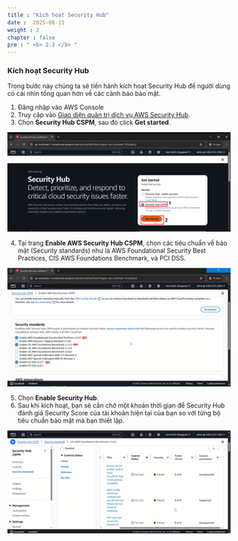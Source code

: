 ```yaml
---
title : "Kích hoạt Security Hub"
date :  2025-06-11
weight : 2 
chapter : false
pre : " <b> 2.2 </b> "
---
```


### Kích hoạt Security Hub

Trong bước này chúng ta sẽ tiến hành kích hoạt Security Hub để người dùng có cái nhìn tổng quan hơn về các cảnh báo bảo mật.

1. Đăng nhập vào AWS Console
2. Truy cập vào [Giao diện quản trị dịch vụ AWS Security Hub](https://ap-southeast-1.console.aws.amazon.com/securityhub/home?region=ap-southeast-1#/landing).
3. Chọn **Security Hub CSPM**, sau đó click **Get started**.

![SecurityHubConsole](/images/2.prerequisite/2.2/1.png)

4. Tại trang **Enable AWS Security Hub CSPM**, chọn các tiêu chuẩn về bảo mật (Security standards) như là AWS Foundational Security Best Practices, CIS AWS Foundations Benchmark, và PCI DSS.

![SecurityHubConsole](/images/2.prerequisite/2.2/2.png)

5. Chọn **Enable Security Hub**.
6. Sau khi kích hoạt, bạn sẽ cần chờ một khoản thời gian để Security Hub đánh giá Security Score của tài khoản hiện tại của bạn so với từng bộ tiêu chuẩn bảo mật mà bạn thiết lập.

![SecurityHubConsole](/images/2.prerequisite/2.2/4.png)

